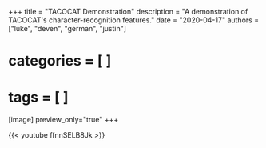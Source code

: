 +++
title = "TACOCAT Demonstration"
description = "A demonstration of TACOCAT's character-recognition features."
date = "2020-04-17"
authors = ["luke", "deven", "german", "justin"]
# categories = [ ]
# tags = [ ]
[image]
   preview_only="true"
+++

{{< youtube ffnnSELB8Jk >}}